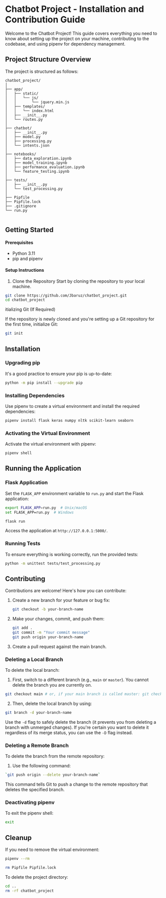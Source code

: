 # Chatbot Project - Installation and Contribution Guide
Welcome to the Chatbot Project! This guide covers everything you need to know about setting up the project on your machine, contributing to the codebase, and using pipenv for dependency management.

## Project Structure Overview
The project is structured as follows:

```
chatbot_project/
│
├── app/
│   ├── static/
│   │   └── js/
│   │       └── jquery.min.js
│   ├── templates/
│   │   └── index.html
│   ├── __init__.py
│   └── routes.py
│
├── chatbot/
│   ├── __init__.py
│   ├── model.py
│   ├── processing.py
│   └── intents.json
│
├── notebooks/
│   ├── data_exploration.ipynb
│   ├── model_training.ipynb
│   ├── performance_evaluation.ipynb
│   └── feature_testing.ipynb
│
├── tests/
│   ├── __init__.py
│   └── test_processing.py
│
├── Pipfile
├── Pipfile.lock
├── .gitignore
└── run.py


```



## Getting Started
#### Prerequisites
- Python 3.11
- pip and pipenv

#### Setup Instructions
1. Clone the Repository
Start by cloning the repository to your local machine.

```bash
git clone https://github.com/Jbaruz/chatbot_project.git
cd chatbot_project

```
itializing Git (If Required)

If the repository is newly cloned and you're setting up a Git repository for the first time, initialize Git:

```bash
git init
```

## Installation

### Upgrading pip

It's a good practice to ensure your pip is up-to-date:

```bash
python -m pip install --upgrade pip
```

### Installing Dependencies

Use pipenv to create a virtual environment and install the required dependencies:

```bash
pipenv install flask keras numpy nltk scikit-learn seaborn
```

### Activating the Virtual Environment

Activate the virtual environment with pipenv:

```bash
pipenv shell
```

## Running the Application

### Flask Application

Set the `FLASK_APP` environment variable to `run.py` and start the Flask application:

```bash
export FLASK_APP=run.py  # Unix/macOS
set FLASK_APP=run.py  # Windows

flask run
```

Access the application at `http://127.0.0.1:5000/`.

### Running Tests

To ensure everything is working correctly, run the provided tests:

```bash
python -m unittest tests/test_processing.py
```

## Contributing

Contributions are welcome! Here's how you can contribute:

1. Create a new branch for your feature or bug fix:

   ```bash
   git checkout -b your-branch-name
   ```

2. Make your changes, commit, and push them:

   ```bash
   git add .
   git commit -m "Your commit message"
   git push origin your-branch-name
   ```

3. Create a pull request against the main branch.

### Deleting a Local Branch

To delete the local branch:

1. First, switch to a different branch (e.g., `main` or `master`). You cannot delete the branch you are currently on.

```bash
git checkout main # or, if your main branch is called master: git checkout master
```

2. Then, delete the local branch by using:

```bash
git branch -d your-branch-name
```
Use the `-d` flag to safely delete the branch (it prevents you from deleting a branch with unmerged changes). If you're certain you want to delete it regardless of its merge status, you can use the `-D` flag instead.

### Deleting a Remote Branch
To delete the branch from the remote repository:
1. Use the following command:
 ```bash
 `git push origin --delete your-branch-name`
```

This command tells Git to push a change to the remote repository that deletes the specified branch.

### Deactivating pipenv

To exit the pipenv shell:

```bash
exit
```

## Cleanup

If you need to remove the virtual environment:

```bash
pipenv --rm

rm Pipfile Pipfile.lock
```

To delete the project directory:

```bash
cd ..
rm -rf chatbot_project
```

